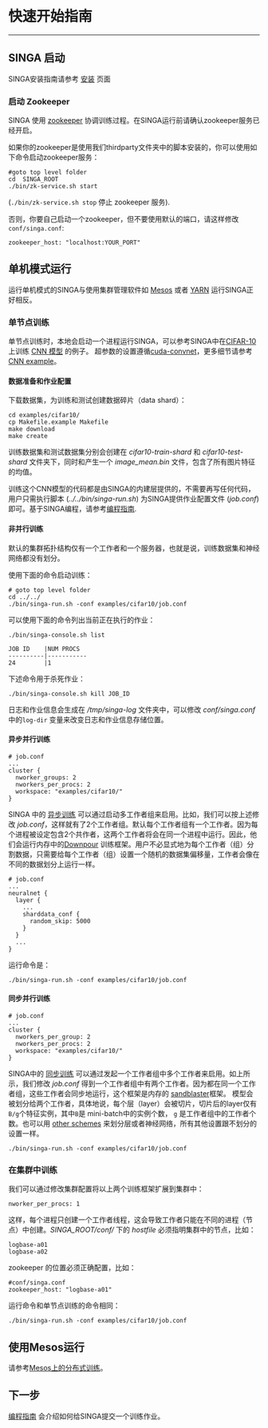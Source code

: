 # 快速开始指南

---

## SINGA 启动

SINGA安装指南请参考 [安装](installation.html) 页面

### 启动 Zookeeper

SINGA 使用 [zookeeper](https://zookeeper.apache.org/) 协调训练过程。在SINGA运行前请确认zookeeper服务已经开启。

如果你的zookeeper是使用我们thirdparty文件夹中的脚本安装的，你可以使用如下命令启动zookeeper服务：

    #goto top level folder
    cd  SINGA_ROOT
    ./bin/zk-service.sh start

(`./bin/zk-service.sh stop` 停止 zookeeper 服务).

否则，你要自己启动一个zookeeper，但不要使用默认的端口，请这样修改`conf/singa.conf`:

    zookeeper_host: "localhost:YOUR_PORT"

## 单机模式运行

运行单机模式的SINGA与使用集群管理软件如 [Mesos](http://mesos.apache.org/) 或者 [YARN](http://hadoop.apache.org/docs/current/hadoop-yarn/hadoop-yarn-site/YARN.html) 运行SINGA正好相反。

### 单节点训练

单节点训练时，本地会启动一个进程运行SINGA，可以参考SINGA中在[CIFAR-10](http://www.cs.toronto.edu/~kriz/cifar.html) 上训练 [CNN 模型](http://papers.nips.cc/paper/4824-imagenet-classification-with-deep-convolutional-neural-networks) 的例子。
超参数的设置遵循[cuda-convnet](https://code.google.com/p/cuda-convnet/)，更多细节请参考 [CNN example](cnn.html)。


#### 数据准备和作业配置

下载数据集，为训练和测试创建数据碎片（data shard）：

    cd examples/cifar10/
    cp Makefile.example Makefile
    make download
    make create

训练数据集和测试数据集分别会创建在 *cifar10-train-shard* 和 *cifar10-test-shard* 文件夹下，同时和产生一个 *image_mean.bin* 文件，包含了所有图片特征的均值。

训练这个CNN模型的代码都是由SINGA的内建层提供的，不需要再写任何代码，用户只需执行脚本 (*../../bin/singa-run.sh*) 为SINGA提供作业配置文件 (*job.conf*) 即可。基于SINGA编程，请参考[编程指南](programming-guide.html).

#### 非并行训练

默认的集群拓扑结构仅有一个工作者和一个服务器，也就是说，训练数据集和神经网络都没有划分。

使用下面的命令启动训练：

    # goto top level folder
    cd ../../
    ./bin/singa-run.sh -conf examples/cifar10/job.conf


可以使用下面的命令列出当前正在执行的作业：

    ./bin/singa-console.sh list

    JOB ID    |NUM PROCS
    ----------|-----------
    24        |1

下述命令用于杀死作业：

    ./bin/singa-console.sh kill JOB_ID


日志和作业信息会生成在 */tmp/singa-log* 文件夹中，可以修改 *conf/singa.conf* 中的`log-dir` 变量来改变日志和作业信息存储位置。


#### 异步并行训练

    # job.conf
    ...
    cluster {
      nworker_groups: 2
      nworkers_per_procs: 2
      workspace: "examples/cifar10/"
    }

SINGA 中的 [异步训练](architecture.html) 可以通过启动多工作者组来启用。比如，我们可以按上述修改 *job.conf*，这样就有了2个工作者组。默认每个工作者组有一个工作者。因为每个进程被设定包含2个共作者，这两个工作者将会在同一个进程中运行。因此，他们会运行内存中的[Downpour](frameworks.html) 训练框架。用户不必显式地为每个工作者（组）分割数据，只需要给每个工作者（组）设置一个随机的数据集偏移量，工作者会像在不同的数据划分上运行一样。

    # job.conf
    ...
    neuralnet {
      layer {
        ...
        sharddata_conf {
          random_skip: 5000
        }
      }
      ...
    }

运行命令是：

    ./bin/singa-run.sh -conf examples/cifar10/job.conf

#### 同步并行训练

    # job.conf
    ...
    cluster {
      nworkers_per_group: 2
      nworkers_per_procs: 2
      workspace: "examples/cifar10/"
    }

SINGA中的 [同步训练](architecture.html) 可以通过发起一个工作者组中多个工作者来启用。如上所示，我们修改 *job.conf* 得到一个工作者组中有两个工作者。因为都在同一个工作者组，这些工作者会同步地运行，这个框架是内存的 [sandblaster](frameworks.html)框架。
模型会被划分给两个工作者，具体地说，每个层（layer）会被切片，切片后的layer仅有 `B/g`个特征实例，其中`B`是 mini-batch中的实例个数， `g` 是工作者组中的工作者个数。也可以用 [other schemes](neural-net.html) 来划分层或者神经网络，所有其他设置跟不划分的设置一样。

    ./bin/singa-run.sh -conf examples/cifar10/job.conf

### 在集群中训练

我们可以通过修改集群配置将以上两个训练框架扩展到集群中：

    nworker_per_procs: 1

这样，每个进程只创建一个工作者线程，这会导致工作者只能在不同的进程（节点）中创建。*SINGA_ROOT/conf/* 下的 *hostfile* 必须指明集群中的节点，比如：

    logbase-a01
    logbase-a02

zookeeper 的位置必须正确配置，比如：

    #conf/singa.conf
    zookeeper_host: "logbase-a01"

运行命令和单节点训练的命令相同：

    ./bin/singa-run.sh -conf examples/cifar10/job.conf

## 使用Mesos运行

请参考[Mesos上的分布式训练](mesos.html)。

## 下一步

[编程指南](programming-guide.html) 会介绍如何给SINGA提交一个训练作业。
